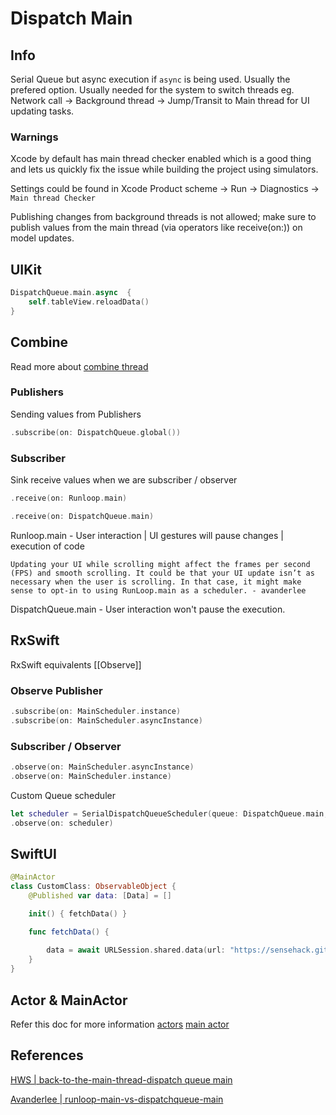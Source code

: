 # Dispatch Main

## Info

Serial Queue but async execution if `async` is being used. Usually the prefered option.
Usually needed for the system to switch threads 
eg. Network call -> Background thread
-> Jump/Transit to Main thread for UI updating tasks.


### Warnings

Xcode by default has main thread checker enabled which is a good thing and lets us quickly fix the issue while building the project using simulators.

Settings could be found in  Xcode Product scheme -> Run -> Diagnostics ->
`Main thread Checker` 

Publishing changes from background threads is not allowed; make sure to publish values from the main thread (via operators like receive(on:)) on model updates.

## UIKit

```swift
DispatchQueue.main.async  {
	self.tableView.reloadData()
}
```


## Combine

Read more about [combine thread](receive_on.md)

### Publishers
Sending values from Publishers

```swift
.subscribe(on: DispatchQueue.global())
```

### Subscriber

Sink receive values when we are subscriber / observer

```swift
.receive(on: Runloop.main) 

.receive(on: DispatchQueue.main)
```


Runloop.main - User interaction | UI gestures will pause changes | execution of code 

```text
Updating your UI while scrolling might affect the frames per second (FPS) and smooth scrolling. It could be that your UI update isn’t as necessary when the user is scrolling. In that case, it might make sense to opt-in to using RunLoop.main as a scheduler. - avanderlee
```


DispatchQueue.main - User interaction won't pause the execution.

## RxSwift

RxSwift equivalents [[Observe]]

### Observe Publisher

```swift
.subscribe(on: MainScheduler.instance)
.subscribe(on: MainScheduler.asyncInstance)
```

### Subscriber / Observer

```swift
.observe(on: MainScheduler.asyncInstance)
.observe(on: MainScheduler.instance)
```
Custom Queue scheduler
```swift
let scheduler = SerialDispatchQueueScheduler(queue: DispatchQueue.main, internalSerialQueueName: "CustomQueue")
.observe(on: scheduler)
```

## SwiftUI

```swift
@MainActor
class CustomClass: ObservableObject {
	@Published var data: [Data] = []

	init() { fetchData() }

	func fetchData() {
		
		data = await URLSession.shared.data(url: "https://sensehack.github.io/")
	}
}
```




## Actor & MainActor

Refer this doc for more information
[actors](actors.md)
[main actor](actors.md##MainActor)

## References
[HWS | back-to-the-main-thread-dispatch queue main](https://www.hackingwithswift.com/read/9/4/back-to-the-main-thread-dispatchqueuemain)

[Avanderlee | runloop-main-vs-dispatchqueue-main](https://www.avanderlee.com/combine/runloop-main-vs-dispatchqueue-main/)
